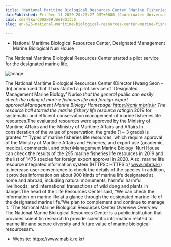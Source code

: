 ```yaml
---
title: "National Maritime Biological Resources Center “Marine Fisheries Life Resources Rating, Now check out now”"
datePublished: Fri Dec 11 2020 20:23:27 GMT+0000 (Coordinated Universal Time)
cuid: cm74lkwrq002w09l8e1wd1t36
slug: en-625-national-maritime-biological-resources-center-marine-fisheries-life-resources-rating-now-check-out-now

---
```



- National Maritime Biological Resources Center, Designated Management Marine Biological Nuri House

The National Maritime Biological Resources Center started a pilot service for the designated marine life.

![Image](https://cdn.hashnode.com/res/hashnode/image/upload/v1739527196432/2f4c70e2-9c13-49c6-9349-ebd766d4c5b9.jpeg)

The National Maritime Biological Resources Center (Director Hwang Seon -do) announced that it has started a pilot service of 'Designated Management Marine Biology' Nuri*so that the general public can easily check the rating of marine fisheries life and foreign export approval.Management Marine Biology Homepage: https://rank.mbris.kr The resource hall started the marine fishery life resource rating*in 2019 for systematic and efficient conservation management of marine fisheries life resources.The evaluated resources were approved by the Ministry of Maritime Affairs and the Ministry of Maritime Affairs and Affairs.In consideration of the value of preservation, the grade (1 ~ 3 grade) is granted ** Types of marine fisheries life resources, which require approval of the Ministry of Maritime Affairs and Fisheries, and export use (academic, medical, commercial, and other)Management Marine Biology 'Nuri House can check the results of the 295 marine fisheries life resources in 2019 and the list of 1475 species for foreign export approval in 2020. Also, marine life resource integrated information system (HTTPS:: HTTPS::// www.mbris.kr) to increase user convenience to check the details of the species.In addition, it provides information on about 900 kinds of marine life designated at home and abroad, including natural monuments, harmful harmful livelihoods, and international transactions of wild dong and plants in danger.The head of the Life Resources Center said, “We can check the information on marine life at a glance through the designated marine life of the designated marine life.”We plan to complement and continue to manage it. ”The National Marine Biological Resources Center Overview Overview The National Marine Biological Resources Center is a public institution that provides scientific research to provide scientific information related to marine life and secure diversity and future value of marine biological resourcesam.

- Website: https://www.mabik.re.kr/